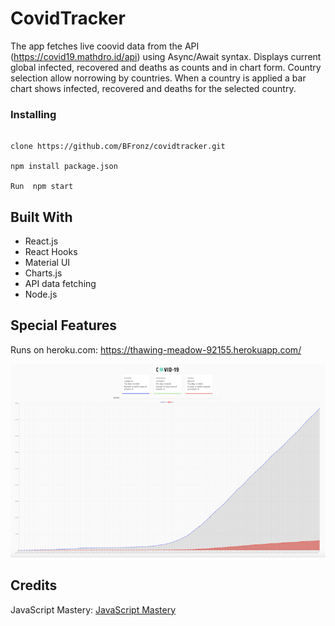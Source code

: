 # CovidTracker
 The app fetches live coovid  data from the API (https://covid19.mathdro.id/api) using Async/Await syntax. Displays 
current global infected, recovered and deaths as counts and in chart form. Country selection allow norrowing by
countries. When a country is applied a bar chart shows infected, recovered and deaths for the selected country.


### Installing

```
 
clone https://github.com/BFronz/covidtracker.git

npm install package.json

Run  npm start

```

## Built With
* React.js
* React Hooks
* Material UI
* Charts.js
* API data fetching 
* Node.js




## Special Features

Runs on heroku.com: https://thawing-meadow-92155.herokuapp.com/



<img src="src/images/covidsample.png" alt="covid sample">



## Credits
JavaScript Mastery:  <a href="https://www.youtube.com/channel/UCmXmlB4-HJytD7wek0Uo97A" target="_blank">JavaScript Mastery</a>




